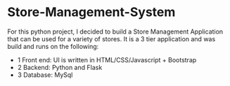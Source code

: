 # Store-Management-System

For this python project, I decided to build a  Store Management Application that can be used for a variety of stores. 
It is a 3 tier application and was build and runs on the following:
 - 1 Front end: UI is written in HTML/CSS/Javascript + Bootstrap
 - 2 Backend: Python and Flask
 - 3 Database: MySql
